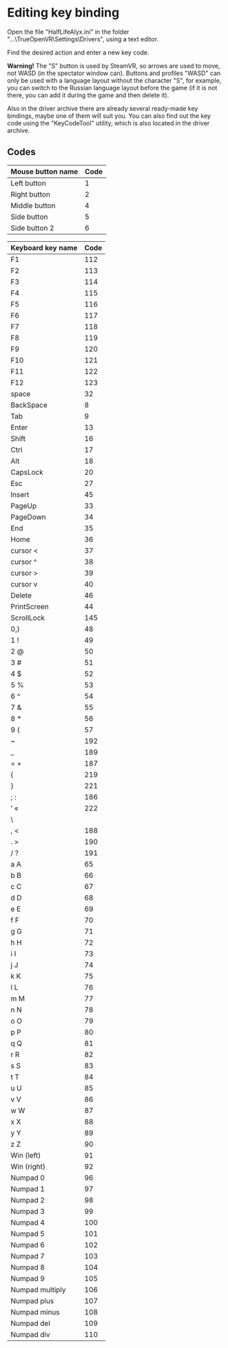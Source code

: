 ﻿# Editing key binding
Open the file "HalfLifeAlyx.ini" in the folder "...\TrueOpenVR\Settings\Drivers", using a text editor.

Find the desired action and enter a new key code.


**Warning!** The "S" button is used by SteamVR, so arrows are used to move, not WASD (in the spectator window can). Buttons and profiles "WASD" can only be used with a language layout without the character "S", for example, you can switch to the Russian language layout before the game (if it is not there, you can add it during the game and then delete it).



Also in the driver archive there are already several ready-made key bindings, maybe one of them will suit you. You can also find out the key code using the "KeyCodeTool" utility, which is also located in the driver archive.

## Codes
Mouse button name | Code
------------ | -------------
Left button | 1
Right button | 2
Middle button | 4
Side button | 5
Side button 2 | 6


Keyboard key name | Сode
------------ | -------------
F1 | 112
F2 | 113
F3 | 114
F4 | 115
F5 | 116
F6 | 117
F7 | 118
F8 | 119
F9 | 120
F10 | 121
F11 | 122
F12 | 123
space | 32
BackSpace | 8
Tab | 9
Enter | 13
Shift | 16
Ctrl | 17
Alt | 18
CapsLock | 20
Esc | 27
Insert | 45
PageUp | 33
PageDown | 34
End | 35
Home | 36
cursor < | 37
cursor ^ | 38
cursor > | 39
cursor v | 40
Delete | 46
PrintScreen | 44
ScrollLock | 145
0,) | 48
1 ! | 49
2 @ | 50
3 # | 51
4 $ | 52
5 % | 53
6 ^ | 54
7 & | 55
8 * | 56
9 ( | 57
~ | 192
_ | 189
= + | 187
{ | 219
} | 221
; : | 186
‘ « | 222
\ | | 220
, < | 188
. > | 190
/ ? | 191
a A | 65
b B | 66
c C | 67
d D | 68
e E | 69
f F | 70
g G | 71
h H | 72
i I | 73
j J | 74
k K | 75
l L | 76
m M | 77
n N | 78
o O | 79
p P | 80
q Q | 81
r R | 82
s S | 83
t T | 84
u U | 85
v V | 86
w W | 87
x X | 88
y Y | 89
z Z | 90
Win (left) | 91
Win (right) | 92
Numpad 0 | 96
Numpad 1 | 97
Numpad 2 | 98
Numpad 3 | 99
Numpad 4 | 100
Numpad 5 | 101
Numpad 6 | 102
Numpad 7 | 103
Numpad 8 | 104
Numpad 9 | 105
Numpad multiply | 106
Numpad plus | 107
Numpad minus | 108
Numpad del | 109
Numpad div | 110